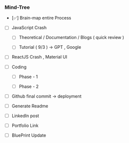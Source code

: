 ### Mind-Tree ###

- [✅] Brain-map entire Process

- [ ] JavaScript Crash
      
     - [ ] Theoretical / Documentation / Blogs ( quick review )
           
     - [ ] Tutorial ( 9/3 ) -> GPT , Google 

- [ ] ReactJS Crash , Material UI

- [ ] Coding

    - [ ] Phase - 1

    - [ ] Phase - 2

- [ ] Github final commit -> deployment

- [ ] Generate Readme

- [ ] LinkedIn post

- [ ] Portfolio Link

- [ ] BluePrint Update
